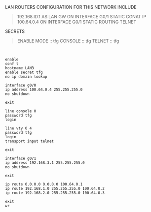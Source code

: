 LAN ROUTERS CONFIGURATION FOR THIS NETWORK INCLUDE
>192.168.ID.1 AS LAN GW ON INTERFACE G0/1
>STATIC CGNAT IP 100.64.0.4 ON INTERFACE G0/1
>STATIC ROUTING
>TELNET
  
SECRETS

>ENABLE MODE :: tfg
>CONSOLE :: tfg
>TELNET :: tfg

&nbsp;  
  
```
enable
conf t
hostname LAN3
enable secret tfg
no ip domain lookup

interface g0/0
ip address 100.64.0.4 255.255.255.0
no shutdown

exit

line console 0
password tfg
login

line vty 0 4
password tfg
login
transport input telnet

exit

interface g0/1
ip address 192.168.3.1 255.255.255.0
no shutdown

exit

ip route 0.0.0.0 0.0.0.0 100.64.0.1
ip route 192.168.1.0 255.255.255.0 100.64.0.2
ip route 192.168.2.0 255.255.255.0 100.64.0.3

exit
wr
```